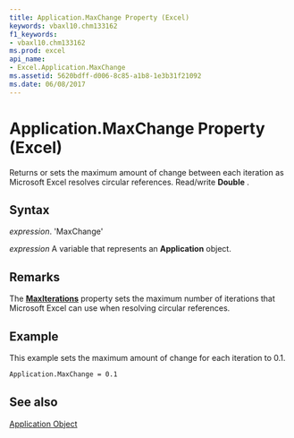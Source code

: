```yaml
---
title: Application.MaxChange Property (Excel)
keywords: vbaxl10.chm133162
f1_keywords:
- vbaxl10.chm133162
ms.prod: excel
api_name:
- Excel.Application.MaxChange
ms.assetid: 5620bdff-d006-8c85-a1b8-1e3b31f21092
ms.date: 06/08/2017
---
```



# Application.MaxChange Property (Excel)

Returns or sets the maximum amount of change between each iteration as Microsoft Excel resolves circular references. Read/write  **Double** .


## Syntax

 _expression_. 'MaxChange'

 _expression_ A variable that represents an **Application** object.


## Remarks

The  **[MaxIterations](Excel.Application.MaxIterations.md)** property sets the maximum number of iterations that Microsoft Excel can use when resolving circular references.


## Example

This example sets the maximum amount of change for each iteration to 0.1.


```vb
Application.MaxChange = 0.1
```


## See also


[Application Object](Excel.Application(objec).md)

